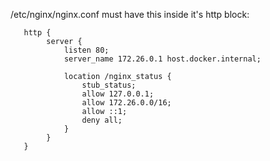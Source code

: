 /etc/nginx/nginx.conf must have this inside it's http block:

```
   http {
        server {
            listen 80;
            server_name 172.26.0.1 host.docker.internal;

            location /nginx_status {
                stub_status;
                allow 127.0.0.1;
                allow 172.26.0.0/16;
                allow ::1;
                deny all;
            }
        }
   }
```